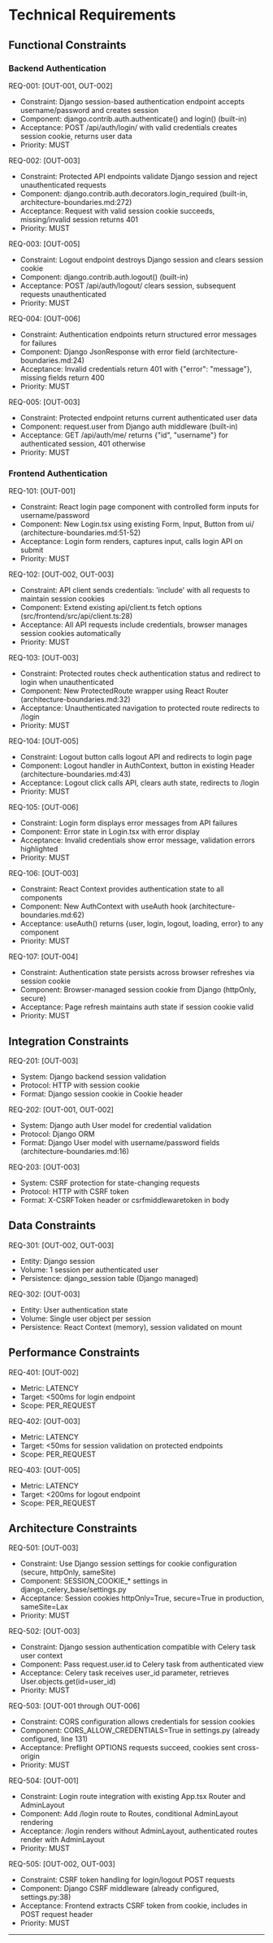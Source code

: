 # Technical Requirements

## Functional Constraints

### Backend Authentication

REQ-001: [OUT-001, OUT-002]
- Constraint: Django session-based authentication endpoint accepts username/password and creates session
- Component: django.contrib.auth.authenticate() and login() (built-in)
- Acceptance: POST /api/auth/login/ with valid credentials creates session cookie, returns user data
- Priority: MUST

REQ-002: [OUT-003]
- Constraint: Protected API endpoints validate Django session and reject unauthenticated requests
- Component: django.contrib.auth.decorators.login_required (built-in, architecture-boundaries.md:272)
- Acceptance: Request with valid session cookie succeeds, missing/invalid session returns 401
- Priority: MUST

REQ-003: [OUT-005]
- Constraint: Logout endpoint destroys Django session and clears session cookie
- Component: django.contrib.auth.logout() (built-in)
- Acceptance: POST /api/auth/logout/ clears session, subsequent requests unauthenticated
- Priority: MUST

REQ-004: [OUT-006]
- Constraint: Authentication endpoints return structured error messages for failures
- Component: Django JsonResponse with error field (architecture-boundaries.md:24)
- Acceptance: Invalid credentials return 401 with {"error": "message"}, missing fields return 400
- Priority: MUST

REQ-005: [OUT-003]
- Constraint: Protected endpoint returns current authenticated user data
- Component: request.user from Django auth middleware (built-in)
- Acceptance: GET /api/auth/me/ returns {"id", "username"} for authenticated session, 401 otherwise
- Priority: MUST

### Frontend Authentication

REQ-101: [OUT-001]
- Constraint: React login page component with controlled form inputs for username/password
- Component: New Login.tsx using existing Form, Input, Button from ui/ (architecture-boundaries.md:51-52)
- Acceptance: Login form renders, captures input, calls login API on submit
- Priority: MUST

REQ-102: [OUT-002, OUT-003]
- Constraint: API client sends credentials: 'include' with all requests to maintain session cookies
- Component: Extend existing api/client.ts fetch options (src/frontend/src/api/client.ts:28)
- Acceptance: All API requests include credentials, browser manages session cookies automatically
- Priority: MUST

REQ-103: [OUT-003]
- Constraint: Protected routes check authentication status and redirect to login when unauthenticated
- Component: New ProtectedRoute wrapper using React Router (architecture-boundaries.md:32)
- Acceptance: Unauthenticated navigation to protected route redirects to /login
- Priority: MUST

REQ-104: [OUT-005]
- Constraint: Logout button calls logout API and redirects to login page
- Component: Logout handler in AuthContext, button in existing Header (architecture-boundaries.md:43)
- Acceptance: Logout click calls API, clears auth state, redirects to /login
- Priority: MUST

REQ-105: [OUT-006]
- Constraint: Login form displays error messages from API failures
- Component: Error state in Login.tsx with error display
- Acceptance: Invalid credentials show error message, validation errors highlighted
- Priority: MUST

REQ-106: [OUT-003]
- Constraint: React Context provides authentication state to all components
- Component: New AuthContext with useAuth hook (architecture-boundaries.md:62)
- Acceptance: useAuth() returns {user, login, logout, loading, error} to any component
- Priority: MUST

REQ-107: [OUT-004]
- Constraint: Authentication state persists across browser refreshes via session cookie
- Component: Browser-managed session cookie from Django (httpOnly, secure)
- Acceptance: Page refresh maintains auth state if session cookie valid
- Priority: MUST

## Integration Constraints

REQ-201: [OUT-003]
- System: Django backend session validation
- Protocol: HTTP with session cookie
- Format: Django session cookie in Cookie header

REQ-202: [OUT-001, OUT-002]
- System: Django auth User model for credential validation
- Protocol: Django ORM
- Format: Django User model with username/password fields (architecture-boundaries.md:16)

REQ-203: [OUT-003]
- System: CSRF protection for state-changing requests
- Protocol: HTTP with CSRF token
- Format: X-CSRFToken header or csrfmiddlewaretoken in body

## Data Constraints

REQ-301: [OUT-002, OUT-003]
- Entity: Django session
- Volume: 1 session per authenticated user
- Persistence: django_session table (Django managed)

REQ-302: [OUT-003]
- Entity: User authentication state
- Volume: Single user object per session
- Persistence: React Context (memory), session validated on mount

## Performance Constraints

REQ-401: [OUT-002]
- Metric: LATENCY
- Target: <500ms for login endpoint
- Scope: PER_REQUEST

REQ-402: [OUT-003]
- Metric: LATENCY
- Target: <50ms for session validation on protected endpoints
- Scope: PER_REQUEST

REQ-403: [OUT-005]
- Metric: LATENCY
- Target: <200ms for logout endpoint
- Scope: PER_REQUEST

## Architecture Constraints

REQ-501: [OUT-003]
- Constraint: Use Django session settings for cookie configuration (secure, httpOnly, sameSite)
- Component: SESSION_COOKIE_* settings in django_celery_base/settings.py
- Acceptance: Session cookies httpOnly=True, secure=True in production, sameSite=Lax
- Priority: MUST

REQ-502: [OUT-003]
- Constraint: Django session authentication compatible with Celery task user context
- Component: Pass request.user.id to Celery task from authenticated view
- Acceptance: Celery task receives user_id parameter, retrieves User.objects.get(id=user_id)
- Priority: MUST

REQ-503: [OUT-001 through OUT-006]
- Constraint: CORS configuration allows credentials for session cookies
- Component: CORS_ALLOW_CREDENTIALS=True in settings.py (already configured, line 131)
- Acceptance: Preflight OPTIONS requests succeed, cookies sent cross-origin
- Priority: MUST

REQ-504: [OUT-001]
- Constraint: Login route integration with existing App.tsx Router and AdminLayout
- Component: Add /login route to Routes, conditional AdminLayout rendering
- Acceptance: /login renders without AdminLayout, authenticated routes render with AdminLayout
- Priority: MUST

REQ-505: [OUT-002, OUT-003]
- Constraint: CSRF token handling for login/logout POST requests
- Component: Django CSRF middleware (already configured, settings.py:38)
- Acceptance: Frontend extracts CSRF token from cookie, includes in POST request header
- Priority: MUST

---
<!--
Layer: 2
Type: requirements
Derived-from: human-spec-basic-login.md
Compliance: Django session auth per architecture-boundaries.md:256
-->
